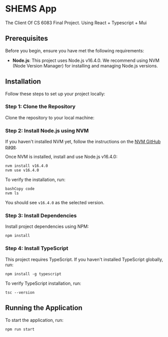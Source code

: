 # SHEMS App

The Client Of CS 6083 Final Project. Using React + Typescript + Mui

## Prerequisites

Before you begin, ensure you have met the following requirements:

- **Node.js**: This project uses Node.js v16.4.0. We recommend using NVM (Node Version Manager) for installing and managing Node.js versions.

## Installation

Follow these steps to set up your project locally:

### Step 1: Clone the Repository

Clone the repository to your local machine:

### Step 2: Install Node.js using NVM

If you haven't installed NVM yet, follow the instructions on the [NVM GitHub page](https://github.com/nvm-sh/nvm#installing-and-updating).

Once NVM is installed, install and use Node.js v16.4.0:

```
nvm install v16.4.0
nvm use v16.4.0
```

To verify the installation, run:

```
bashCopy code
nvm ls
```

You should see `v16.4.0` as the selected version.

### Step 3: Install Dependencies

Install project dependencies using NPM:

```
npm install
```

### Step 4: Install TypeScript

This project requires TypeScript. If you haven't installed TypeScript globally, run:

```
npm install -g typescript
```

To verify TypeScript installation, run:

```
tsc --version
```

## Running the Application

To start the application, run:

```
npm run start
```

